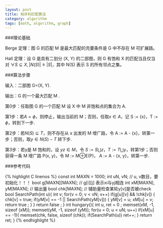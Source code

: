 ```yaml
---
layout: post
title: 匈牙利匹配算法
category: algorithm
tags: [math, algorithm, graph]
---
```



###理论基础

Berge 定理：图 G 的匹配 M 是最大匹配的充要条件是 G 中不存在 M 可扩展路。

Hall 定理：设 G 是具有二划分 (X, Y) 的二部图，则 G 有饱和 X 的匹配当且仅当对 $\forall S \subseteq X, |N(S)|\ge |S|$，其中 N(S) 表示 S 的所有邻点之集。

###算法步骤

输入：二部图 G=(X, Y).

输出：G 的一个最大匹配 M .

第0步：任取图 G 的一个匹配 M 设 X 中 M 非饱和点的集合为 A.

第1步：若$A=\phi$，则停止，输出当前的 M；否则，任取$x\in A$，记 S := {x}，T := $\phi$，转到下一步.

第2步：若$N(S)\subseteq T$，则不存在从 x 出发的 M 增广路，令 A := A - {x}，转第一步；否则，取$y\in N(S)-T$ 转下步.

第3步：若y是 M 饱和的，设 $yz\in M$，令 $S := S\bigcup {z}$，$T := T\bigcup {y}$，转第1步；否则获得一条 M 增广路 P(x, y)，令 M := M$\oplus$E(P)， A := A - {x, y}，转第一步.


###参考代码

{% highlight C linenos %}
const int MAXN = 1000;
int uN, vN; // u, v数目，要初始化！！！
bool g[MAXN][MAXN]; // g[i][j] 表示xi与yj相连
int xM[MAXN], yM[MAXN]; // 输出量
bool chk[MAXN]; // 辅助量检查某轮y[v]是否被check
bool SearchPath(int u){
    int v;
    for(v = 0; v < vN; v++)
        if(g[u][v] && !chk[v])
        {
            chk[v] = true;
            if(yM[v] == -1 || SearchPath(yM[v]))
            {
                yM[v] = u; xM[u] = v;
                return true ;
            }
        }
    return false ;
}
int hungary(){
    int u, ret = 0 ;
    memset(xM, -1, sizeof (xM));
    memset(yM, -1, sizeof (yM));
    for(u = 0; u < uN; u++)
        if(xM[u] == -1){
            memset(chk, false, sizeof (chk));
            if(SearchPath(u)) ret++;
        }
    return ret;
}
{% endhighlight %}

